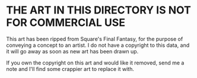 # THE ART IN THIS DIRECTORY IS NOT FOR COMMERCIAL USE

This art has been ripped from Square's Final Fantasy, for the purpose of conveying a concept to
an artist.  I do not have a copyright to this data, and it will go away as soon as new art has been
drawn up.

If you own the copyright on this art and would like it removed, send me a note and I'll find some
crappier art to replace it with.